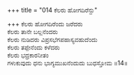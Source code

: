 +++
title = "014 ಕೆಲರು ಹೋಗದಿರೆನ್ದು"

+++
ಕೆಲರು ಹೋಗದಿರೆಂದು ಜರೆದರು  
ಕೆಲರು ತಾನೇ ಬಲ್ಲನೆಂದರು  
ಕೆಲರು ನುಡಿದರು ವಿಪ್ರಸಭೆಗಪಹಾಸ್ಯವಹುದೆಂದು  
ಕೆಲರು ತಪ್ಪೇನೆಂದು ಕಳೆದರು  
ಕೆಲರು ಭದ್ರಕಾರನೀತಂ       
ಗಳುಕುವುದು ಧನು ಭಾಗ್ಯಮುಖನೆಂದುದು ಬುಧಸ್ತೋಮ     ॥14॥